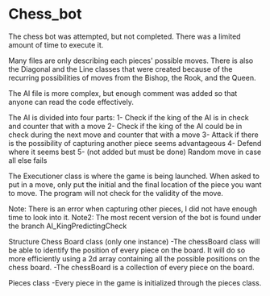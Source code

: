 
# Chess_bot

The chess bot was attempted, but not completed. There was a limited amount of time to execute it.

Many files are only describing each pieces' possible moves. There is also the Diagonal and the Line classes that were created
because of the recurring possibilities of moves from the Bishop, the Rook, and the Queen.

The AI file is more complex, but enough comment was added so that anyone can read the code effectively.

The AI is divided into four parts:
1- Check if the king of the AI is in check and counter that with a move
2- Check if the king of the AI could be in check during the next move and counter that with a move
3- Attack if there is the possibility of capturing another piece seems advantageous
4- Defend where it seems best
5- (not added but must be done) Random move in case all else fails

The Executioner class is where the game is being launched.
When asked to put in a move, only put the initial and the final location of the piece you want to move. The program will not 
check for the validity of the move.

Note: There is an error when capturing other pieces, I did not have enough time to look into it.
Note2: The most recent version of the bot is found under the branch AI_KingPredictingCheck

Structure
Chess Board class (only one instance)
  -The chessBoard class will be able to identify the position of every piece on the board. It will do so more efficiently using a
    2d array containing all the possible positions on the chess board.
  -The chessBoard is a collection of every piece on the board.
  
  Pieces class
    -Every piece in the game is initialized through the pieces class.